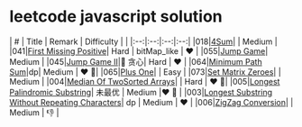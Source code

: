 # leetcode javascript solution

| # | Title | Remark | Difficulty | |
|:--:|:--:|:--:|:--:|
|018|[4Sum](https://github.com/MoruoFrog/leetcode/blob/master/018__4Sum.js)|  | Medium |
|041|[First Missing Positive](https://github.com/MoruoFrog/leetcode/blob/master/041__FirstMissingPositive.js)| Hard | bitMap_like | :heart: |
|055|[Jump Game](https://github.com/MoruoFrog/leetcode/blob/master/055__JumpGame.js)| Medium |
|045|[Jump Game II](https://github.com/MoruoFrog/leetcode/blob/master/045__JumpGame2.js)| 贪心| Hard | :heart: |
|064|[Minimum Path Sum](https://github.com/MoruoFrog/leetcode/blob/master/064__MinimumPathSum.js)|dp| Medium | :heart: :pushpin:|
|065|[Plus One](https://github.com/MoruoFrog/leetcode/blob/master/065__PlusOne.js)| | Easy |
|073|[Set Matrix Zeroes](https://github.com/MoruoFrog/leetcode/blob/master/073__SetMatrixZeroes.js)| | Medium |
|004|[Median Of TwoSorted Arrays](https://github.com/MoruoFrog/leetcode/blob/master/04__MedianOfTwoSortedArrays.js)|  | Hard | :heart: :pushpin:|
|005|[Longest Palindromic Substring](https://github.com/MoruoFrog/leetcode/blob/master/05__LongestPalindromicSubstring.js)| 未最优 | Medium |:heart: :pushpin: |
|003|[Longest Substring Without Repeating Characters](https://github.com/MoruoFrog/leetcode/blob/master/03__LongestSubstringWithoutRepeatingCharacters.js)| dp | Medium | :heart: |
|006|[ZigZag Conversion](https://github.com/MoruoFrog/leetcode/blob/master/006__ZigZagConversion.js)|  | Medium | :-1: |